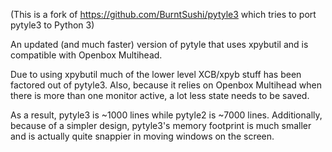 (This is a fork of https://github.com/BurntSushi/pytyle3 which tries to port pytyle3 to Python 3)

An updated (and much faster) version of pytyle that uses xpybutil and is
compatible with Openbox Multihead.

Due to using xpybutil much of the lower level XCB/xpyb stuff has been factored 
out of pytyle3. Also, because it relies on Openbox Multihead when there is more 
than one monitor active, a lot less state needs to be saved.

As a result, pytyle3 is ~1000 lines while pytyle2 is ~7000 lines. Additionally, 
because of a simpler design, pytyle3's memory footprint is much smaller and is 
actually quite snappier in moving windows on the screen.

